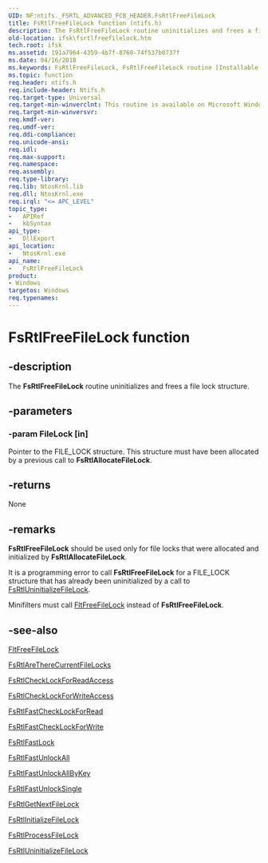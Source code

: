 ```yaml
---
UID: NF:ntifs._FSRTL_ADVANCED_FCB_HEADER.FsRtlFreeFileLock
title: FsRtlFreeFileLock function (ntifs.h)
description: The FsRtlFreeFileLock routine uninitializes and frees a file lock structure.
old-location: ifsk\fsrtlfreefilelock.htm
tech.root: ifsk
ms.assetid: 191a7964-4359-4b7f-8760-74f537b0737f
ms.date: 04/16/2018
ms.keywords: FsRtlFreeFileLock, FsRtlFreeFileLock routine [Installable File System Drivers], fsrtlref_112afa00-3370-4671-ad22-0743f8dd1c52.xml, ifsk.fsrtlfreefilelock, ntifs/FsRtlFreeFileLock
ms.topic: function
req.header: ntifs.h
req.include-header: Ntifs.h
req.target-type: Universal
req.target-min-winverclnt: This routine is available on Microsoft Windows 2000 and later.
req.target-min-winversvr: 
req.kmdf-ver: 
req.umdf-ver: 
req.ddi-compliance: 
req.unicode-ansi: 
req.idl: 
req.max-support: 
req.namespace: 
req.assembly: 
req.type-library: 
req.lib: NtosKrnl.lib
req.dll: NtosKrnl.exe
req.irql: "<= APC_LEVEL"
topic_type:
-	APIRef
-	kbSyntax
api_type:
-	DllExport
api_location:
-	NtosKrnl.exe
api_name:
-	FsRtlFreeFileLock
product:
- Windows
targetos: Windows
req.typenames: 
---
```


# FsRtlFreeFileLock function


## -description


The <b>FsRtlFreeFileLock</b> routine uninitializes and frees a file lock structure. 


## -parameters




### -param FileLock [in]

Pointer to the FILE_LOCK structure. This structure must have been allocated by a previous call to <b>FsRtlAllocateFileLock</b>.


## -returns



None




## -remarks



<b>FsRtlFreeFileLock</b> should be used only for file locks that were allocated and initialized by <b>FsRtlAllocateFileLock</b>.

It is a programming error to call <b>FsRtlFreeFileLock</b> for a FILE_LOCK structure that has already been uninitialized by a call to <a href="https://msdn.microsoft.com/library/windows/hardware/ff547313">FsRtlUninitializeFileLock</a>.

Minifilters must call <a href="https://msdn.microsoft.com/library/windows/hardware/ff542969">FltFreeFileLock</a> instead of <b>FsRtlFreeFileLock</b>. 




## -see-also




<a href="https://msdn.microsoft.com/library/windows/hardware/ff542969">FltFreeFileLock</a>



<a href="https://msdn.microsoft.com/library/windows/hardware/ff545697">FsRtlAreThereCurrentFileLocks</a>



<a href="https://msdn.microsoft.com/library/windows/hardware/ff545758">FsRtlCheckLockForReadAccess</a>



<a href="https://msdn.microsoft.com/library/windows/hardware/ff545760">FsRtlCheckLockForWriteAccess</a>



<a href="https://msdn.microsoft.com/library/windows/hardware/ff545918">FsRtlFastCheckLockForRead</a>



<a href="https://msdn.microsoft.com/library/windows/hardware/ff545928">FsRtlFastCheckLockForWrite</a>



<a href="https://msdn.microsoft.com/library/windows/hardware/ff545940">FsRtlFastLock</a>



<a href="https://msdn.microsoft.com/library/windows/hardware/ff545947">FsRtlFastUnlockAll</a>



<a href="https://msdn.microsoft.com/library/windows/hardware/ff545954">FsRtlFastUnlockAllByKey</a>



<a href="https://msdn.microsoft.com/library/windows/hardware/ff545958">FsRtlFastUnlockSingle</a>



<a href="https://msdn.microsoft.com/library/windows/hardware/ff546038">FsRtlGetNextFileLock</a>



<a href="https://msdn.microsoft.com/library/windows/hardware/ff546122">FsRtlInitializeFileLock</a>



<a href="https://msdn.microsoft.com/library/windows/hardware/ff547166">FsRtlProcessFileLock</a>



<a href="https://msdn.microsoft.com/library/windows/hardware/ff547313">FsRtlUninitializeFileLock</a>
 

 

